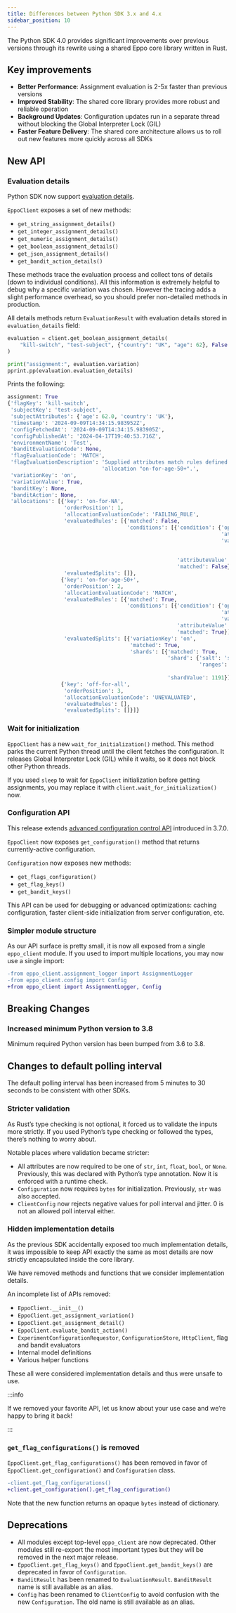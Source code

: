 ```yaml
---
title: Differences between Python SDK 3.x and 4.x
sidebar_position: 10
---
```


The Python SDK 4.0 provides significant improvements over previous versions through its rewrite using a shared Eppo core library written in Rust.

## Key improvements

- **Better Performance**: Assignment evaluation is 2-5x faster than previous versions
- **Improved Stability**: The shared core library provides more robust and reliable operation
- **Background Updates**: Configuration updates run in a separate thread without blocking the Global Interpreter Lock (GIL)
- **Faster Feature Delivery**: The shared core architecture allows us to roll out new features more quickly across all SDKs

## New API

### Evaluation details

Python SDK now support [evaluation details](/sdks/sdk-features/debugging-flag-assignment/#evaluation-details).

`EppoClient` exposes a set of new methods:
- `get_string_assignment_details()`
- `get_integer_assignment_details()`
- `get_numeric_assignment_details()`
- `get_boolean_assignment_details()`
- `get_json_assignment_details()`
- `get_bandit_action_details()`

These methods trace the evaluation process and collect tons of details (down to individual conditions).
All this information is extremely helpful to debug why a specific variation was chosen.
However the tracing adds a slight performance overhead, so you should prefer non-detailed methods in production.

All details methods return `EvaluationResult` with evaluation details stored in `evaluation_details` field:
```python
evaluation = client.get_boolean_assignment_details(
    "kill-switch", "test-subject", {"country": "UK", "age": 62}, False
)

print("assignment:", evaluation.variation)
pprint.pp(evaluation.evaluation_details)
```

Prints the following:
```python
assignment: True
{'flagKey': 'kill-switch',
 'subjectKey': 'test-subject',
 'subjectAttributes': {'age': 62.0, 'country': 'UK'},
 'timestamp': '2024-09-09T14:34:15.983952Z',
 'configFetchedAt': '2024-09-09T14:34:15.983905Z',
 'configPublishedAt': '2024-04-17T19:40:53.716Z',
 'environmentName': 'Test',
 'banditEvaluationCode': None,
 'flagEvaluationCode': 'MATCH',
 'flagEvaluationDescription': 'Supplied attributes match rules defined in '
                              'allocation "on-for-age-50+".',
 'variationKey': 'on',
 'variationValue': True,
 'banditKey': None,
 'banditAction': None,
 'allocations': [{'key': 'on-for-NA',
                  'orderPosition': 1,
                  'allocationEvaluationCode': 'FAILING_RULE',
                  'evaluatedRules': [{'matched': False,
                                      'conditions': [{'condition': {'operator': 'ONE_OF',
                                                                    'attribute': 'country',
                                                                    'value': ['US',
                                                                              'Canada',
                                                                              'Mexico']},
                                                      'attributeValue': 'UK',
                                                      'matched': False}]}],
                  'evaluatedSplits': []},
                 {'key': 'on-for-age-50+',
                  'orderPosition': 2,
                  'allocationEvaluationCode': 'MATCH',
                  'evaluatedRules': [{'matched': True,
                                      'conditions': [{'condition': {'operator': 'GTE',
                                                                    'attribute': 'age',
                                                                    'value': 50.0},
                                                      'attributeValue': 62.0,
                                                      'matched': True}]}],
                  'evaluatedSplits': [{'variationKey': 'on',
                                       'matched': True,
                                       'shards': [{'matched': True,
                                                   'shard': {'salt': 'some-salt',
                                                             'ranges': [{'start': 0,
                                                                         'end': 10000}]},
                                                   'shardValue': 1191}]}]},
                 {'key': 'off-for-all',
                  'orderPosition': 3,
                  'allocationEvaluationCode': 'UNEVALUATED',
                  'evaluatedRules': [],
                  'evaluatedSplits': []}]}
```

### Wait for initialization

`EppoClient` has a new `wait_for_initialization()` method. This method parks the current Python thread until the client fetches the configuration. It releases Global Interpreter Lock (GIL) while it waits, so it does not block other Python threads.

If you used `sleep` to wait for `EppoClient` initialization before getting assignments, you may replace it with `client.wait_for_initialization()` now.

### Configuration API

This release extends [advanced configuration control API](/sdks/server-sdks/python/#c-advanced-configuration-control) introduced in 3.7.0.

`EppoClient` now exposes `get_configuration()` method that returns currently-active configuration.

`Configuration` now exposes new methods:
- `get_flags_configuration()`
- `get_flag_keys()`
- `get_bandit_keys()`

This API can be used for debugging or advanced optimizations: caching configuration, faster client-side initialization from server configuration, etc.

### Simpler module structure

As our API surface is pretty small, it is now all exposed from a single `eppo_client` module. If you used to import multiple locations, you may now use a single import:

```diff
-from eppo_client.assignment_logger import AssignmentLogger
-from eppo_client.config import Config
+from eppo_client import AssignmentLogger, Config
```

## Breaking Changes

### Increased minimum Python version to 3.8

Minimum required Python version has been bumped from 3.6 to 3.8.

## Changes to default polling interval

The default polling interval has been increased from 5 minutes to 30 seconds to be consistent with other SDKs.

### Stricter validation

As Rust’s type checking is not optional, it forced us to validate the inputs more strictly.
If you used Python’s type checking or followed the types, there’s nothing to worry about.

Notable places where validation became stricter:
- All attributes are now required to be one of `str`, `int`, `float`, `bool`, or `None`. Previously, this was declared with Python’s type annotation. Now it is enforced with a runtime check.
- `Configuration` now requires `bytes` for initialization. Previously, `str` was also accepted.
- `ClientConfig` now rejects negative values for poll interval and jitter. 0 is not an allowed poll interval either.

### Hidden implementation details

As the previous SDK accidentally exposed too much implementation details, it was impossible to keep API exactly the same as most details are now strictly encapsulated inside the core library.

We have removed methods and functions that we consider implementation details.

An incomplete list of APIs removed:
- `EppoClient.__init__()`
- `EppoClient.get_assignment_variation()`
- `EppoClient.get_assignment_detail()`
- `EppoClient.evaluate_bandit_action()`
- `ExperimentConfigurationRequestor`, `ConfigurationStore`, `HttpClient`, flag and bandit evaluators
- Internal model definitions
- Various helper functions

These all were considered implementation details and thus were unsafe to use.

:::info

If we removed your favorite API, let us know about your use case and we’re happy to bring it back!

:::

### `get_flag_configurations()` is removed

`EppoClient.get_flag_configurations()` has been removed in favor of `EppoClient.get_configuration()` and `Configuration` class.

```diff
-client.get_flag_configurations()
+client.get_configuration().get_flag_configuration()
```

Note that the new function returns an opaque `bytes` instead of dictionary.

## Deprecations

- All modules except top-level `eppo_client` are now deprecated. Other modules still re-export the most important types but they will be removed in the next major release.
- `EppoClient.get_flag_keys()` and `EppoClient.get_bandit_keys()` are deprecated in favor of `Configuration`.
- `BanditResult` has been renamed to `EvaluationResult`. `BanditResult` name is still available as an alias.
- `Config` has been renamed to `ClientConfig` to avoid confusion with the new `Configuration`. The old name is still available as an alias.

